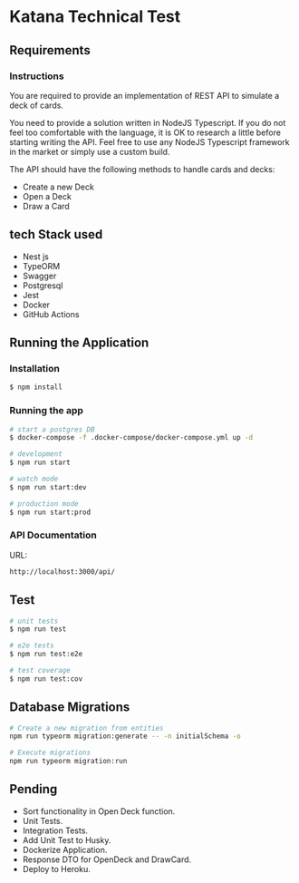 # Katana Technical Test
## Requirements
### Instructions
You are required to provide an implementation of REST API to simulate a deck of cards.

You need to provide a solution written in NodeJS Typescript. If you do not feel too comfortable with the language, it is OK to research a little
before starting writing the API. Feel free to use any NodeJS Typescript framework in the market or simply use a custom build.

The API should have the following methods to handle cards and decks:
- Create a new Deck
- Open a Deck
- Draw a Card


## tech Stack used
- Nest js
- TypeORM
- Swagger
- Postgresql
- Jest
- Docker
- GitHub Actions

## Running the Application

### Installation

```bash
$ npm install
```

### Running the app

```bash
# start a postgres DB
$ docker-compose -f .docker-compose/docker-compose.yml up -d

# development
$ npm run start

# watch mode
$ npm run start:dev

# production mode
$ npm run start:prod
```

### API Documentation

URL:
```bash
http://localhost:3000/api/
```

## Test

```bash
# unit tests
$ npm run test

# e2e tests
$ npm run test:e2e

# test coverage
$ npm run test:cov
```

## Database Migrations

```bash
# Create a new migration from entities
npm run typeorm migration:generate -- -n initialSchema -o

# Execute migrations 
npm run typeorm migration:run
```

## Pending
- Sort functionality in Open Deck function.
- Unit Tests.
- Integration Tests.
- Add Unit Test to Husky.
- Dockerize Application.
- Response DTO for OpenDeck and DrawCard.
- Deploy to Heroku.
